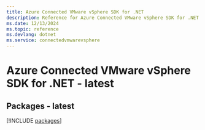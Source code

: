 ```yaml
---
title: Azure Connected VMware vSphere SDK for .NET
description: Reference for Azure Connected VMware vSphere SDK for .NET
ms.date: 12/13/2024
ms.topic: reference
ms.devlang: dotnet
ms.service: connectedvmwarevsphere
---
```

# Azure Connected VMware vSphere SDK for .NET - latest
## Packages - latest
[!INCLUDE [packages](connected-vmware-vsphere-index.md)]